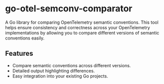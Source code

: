 # go-otel-semconv-comparator

A Go library for comparing OpenTelemetry semantic conventions. This tool helps ensure consistency and correctness across your OpenTelemetry implementations by allowing you to compare different versions of semantic conventions easily.

## Features

- Compare semantic conventions across different versions.
- Detailed output highlighting differences.
- Easy integration into your existing Go projects.
